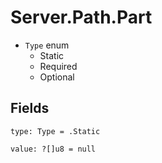 # Server.Path.Part

- `Type` enum
  - Static
  - Required
  - Optional

## Fields

```zig
type: Type = .Static
```

```zig
value: ?[]u8 = null
```